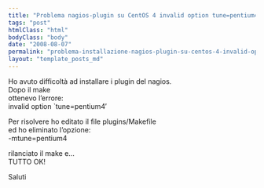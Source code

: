 ```yaml
---
title: "Problema nagios-plugin su CentOS 4 invalid option tune=pentium4"
tags: "post"
htmlClass: "html"
bodyClass: "body"
date: "2008-08-07"
permalink: "problema-installazione-nagios-plugin-su-centos-4-invalid-option.html"
layout: "template_posts_md"
---
```

<p>Ho avuto difficoltà ad installare i plugin del nagios.<br />
Dopo il make<br />
ottenevo l&#8217;errore:<br />
invalid option `tune=pentium4&#8242;</p>
<p>Per risolvere ho editato il file plugins/Makefile<br />
ed ho eliminato l&#8217;opzione:<br />
-mtune=pentium4</p>
<p>rilanciato il make e&#8230;<br />
TUTTO OK!</p>
<p>Saluti</p>
